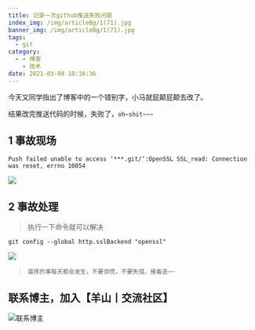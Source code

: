 ```yaml
---
title: 记录一次github推送失败问题
index_img: /img/articleBg/1(71).jpg
banner_img: /img/articleBg/1(71).jpg
tags:
  - git
category:
  - - 博客
    - 技术
date: 2021-03-08 10:16:36
---
```


今天又同学指出了博客中的一个错别字，小马就屁颠屁颠去改了。

结果改完推送代码的时候，失败了，`oh~shit~~~`

<!-- more -->

## 1 事故现场

```
Push failed unable to access ‘***.git/‘:OpenSSL SSL_read: Connection was reset, errno 10054
```

![](/img/articleContent/记录一次github推送失败问题/1.png)

## 2 事故处理

> 执行一下命令就可以解决

```
git config --global http.sslBackend "openssl"
```

![](/img/articleContent/记录一次github推送失败问题/2.png)

> `蛋疼的事每天都会发生，不要惊慌，不要失措，接着造~~`

## 联系博主，加入【羊山丨交流社区】
![联系博主](/img/icon/wechatFindMe.png)
